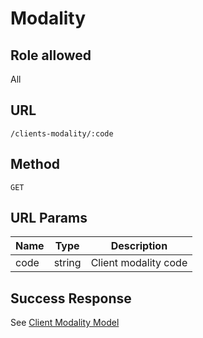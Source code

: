 # Modality

## Role allowed
All

## URL
`/clients-modality/:code`

## Method
`GET`

## URL Params
| Name | Type | Description |
| --- | --- | --- |
| code | string | Client modality code |

## Success Response
See [Client Modality Model](../../response/clients_modality.md)